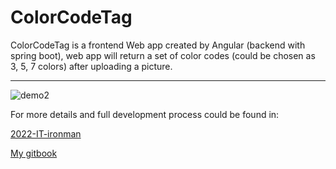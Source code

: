 # ColorCodeTag

ColorCodeTag is a frontend Web app created by Angular (backend with spring boot), web app will return a set of color codes (could be chosen as 3, 5, 7 colors) after uploading a picture.

---

![demo2](https://i.imgur.com/BBMvDvh.gif)

For more details and full development process could be found in:

[2022-IT-ironman](https://ithelp.ithome.com.tw/users/20132878/ironman/5784)

[My gitbook](https://williamrightone.gitlab.io/km-book/doc/side-project/color-code-tag/cct-main.html)